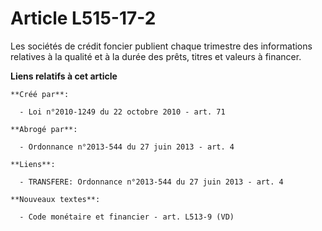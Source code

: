 # Article L515-17-2

Les sociétés de crédit foncier publient chaque trimestre des informations relatives à la qualité et à la durée des prêts,
titres et valeurs à financer.

**Liens relatifs à cet article**

	**Créé par**:

	  - Loi n°2010-1249 du 22 octobre 2010 - art. 71

	**Abrogé par**:

	  - Ordonnance n°2013-544 du 27 juin 2013 - art. 4

	**Liens**:

	  - TRANSFERE: Ordonnance n°2013-544 du 27 juin 2013 - art. 4

	**Nouveaux textes**:

	  - Code monétaire et financier - art. L513-9 (VD)
